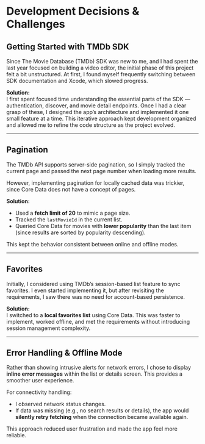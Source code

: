 # Development Decisions & Challenges

## Getting Started with TMDb SDK

Since The Movie Database (TMDb) SDK was new to me, and I had spent the last year focused on building a video editor, the initial phase of this project felt a bit unstructured. At first, I found myself frequently switching between SDK documentation and Xcode, which slowed progress.

**Solution:**  
I first spent focused time understanding the essential parts of the SDK — authentication, discover, and movie detail endpoints. Once I had a clear grasp of these, I designed the app’s architecture and implemented it one small feature at a time. This iterative approach kept development organized and allowed me to refine the code structure as the project evolved.

---

## Pagination

The TMDb API supports server-side pagination, so I simply tracked the current page and passed the next page number when loading more results.

However, implementing pagination for locally cached data was trickier, since Core Data does not have a concept of pages.

**Solution:**

- Used a **fetch limit of 20** to mimic a page size.
- Tracked the `lastMovieId` in the current list.
- Queried Core Data for movies with **lower popularity** than the last item (since results are sorted by popularity descending).

This kept the behavior consistent between online and offline modes.

---

## Favorites

Initially, I considered using TMDb’s session-based list feature to sync favorites. I even started implementing it, but after revisiting the requirements, I saw there was no need for account-based persistence.

**Solution:**  
I switched to a **local favorites list** using Core Data. This was faster to implement, worked offline, and met the requirements without introducing session management complexity.

---

## Error Handling & Offline Mode

Rather than showing intrusive alerts for network errors, I chose to display **inline error messages** within the list or details screen. This provides a smoother user experience.

For connectivity handling:

- I observed network status changes.
- If data was missing (e.g., no search results or details), the app would **silently retry fetching** when the connection became available again.

This approach reduced user frustration and made the app feel more reliable.
